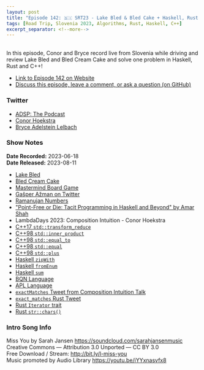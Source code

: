 ```yaml
---
layout: post
title: "Episode 142: 🇸🇮 SRT23 - Lake Bled & Bled Cake + Haskell, Rust & C++"
tags: [Road Trip, Slovenia 2023, Algorithms, Rust, Haskell, C++]
excerpt_separator: <!--more-->
---
```


<div id="buzzsprout-player-13388615"></div><script src="https://www.buzzsprout.com/1501960/13388615-episode-142-srt23-lake-bled-bled-cake-haskell-rust-c.js?container_id=buzzsprout-player-13388615&player=small" type="text/javascript" charset="utf-8"></script>

<br>In this episode, Conor and Bryce record live from Slovenia while driving and review Lake Bled and Bled Cream Cake and solve one problem in Haskell, Rust and C++!
<!--more-->

* [Link to Episode 142 on Website](https://adspthepodcast.com/2023/08/11/Episode-142.html)
* [Discuss this episode, leave a comment, or ask a question (on GitHub)](https://github.com/codereport/adsp2/discussions/33)

### Twitter
 
* [ADSP: The Podcast](https://twitter.com/adspthepodcast)
* [Conor Hoekstra](https://twitter.com/code_report)
* [Bryce Adelstein Lelbach](https://twitter.com/blelbach)

### Show Notes
 
**Date Recorded:** 2023-06-18 <br>
**Date Released:** 2023-08-11

* [Lake Bled](https://en.wikipedia.org/wiki/Lake_Bled)
* [Bled Cream Cake](https://www.bled.si/en/what-to-see-do/cuisine/bled-cream-cake/2019092314311733/bled-cream-cake/)
* [Mastermind Board Game](https://en.wikipedia.org/wiki/Mastermind_(board_game))
* [Gašper Ažman on Twitter](https://twitter.com/atomgalaxy?lang=en)
* [Ramanujan Numbers](https://en.wikipedia.org/wiki/1729_(number))
* ["Point-Free or Die: Tacit Programming in Haskell and Beyond" by Amar Shah](https://www.youtube.com/watch?v=seVSlKazsNk)
* LambdaDays 2023: Composition Intuition - Conor Hoekstra
* [C++17 `std::transform_reduce`](https://en.cppreference.com/w/cpp/algorithm/transform_reduce)
* [C++98 `std::inner_product`](https://en.cppreference.com/w/cpp/algorithm/inner_product)
* [C++98 `std::equal_to`](https://en.cppreference.com/w/cpp/utility/functional/equal_to)
* [C++98 `std::equal`](https://en.cppreference.com/w/cpp/algorithm/equal)
* [C++98 `std::plus`](https://en.cppreference.com/w/cpp/utility/functional/plus)
* [Haskell `zipWith`](https://hackage.haskell.org/package/base-4.18.0.0/docs/Prelude.html#v:zipWith)
* [Haskell `fromEnum`](https://hackage.haskell.org/package/base-4.18.0.0/docs/Prelude.html#v:fromEnum)
* [Haskell `sum`](https://hackage.haskell.org/package/base-4.18.0.0/docs/Prelude.html#v:sum)
* [BQN Language](https://mlochbaum.github.io/BQN/)
* [APL Language](https://www.dyalog.com/)
* [`exactMatches` Tweet from Composition Intuition Talk](https://twitter.com/code_report/status/1664995472237293570?s=20)
* [`exact_matches` Rust Tweet](https://twitter.com/code_report/status/1665008241900761091?s=20)
* [Rust `Iterator` trait](https://doc.rust-lang.org/std/iter/trait.Iterator.html)
* [Rust `str::chars()`](https://doc.rust-lang.org/std/primitive.str.html#method.chars)

### Intro Song Info
 
Miss You by Sarah Jansen https://soundcloud.com/sarahjansenmusic<br>
Creative Commons — Attribution 3.0 Unported — CC BY 3.0<br>
Free Download / Stream: http://bit.ly/l-miss-you<br>
Music promoted by Audio Library https://youtu.be/iYYxnasvfx8<br>
